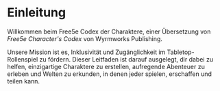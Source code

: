# Einleitung

Willkommen beim Free5e Codex der Charaktere, einer Übersetzung von _Free5e Character's Codex_ von Wyrmworks Publishing.

Unsere Mission ist es, Inklusivität und Zugänglichkeit im Tabletop-Rollenspiel zu fördern.
Dieser Leitfaden ist darauf ausgelegt, dir dabei zu helfen, einzigartige Charaktere zu erstellen, aufregende Abenteuer zu erleben und Welten zu erkunden, in denen jeder spielen, erschaffen und teilen kann.

<!-- TODO Überarbeiten, sobald wir eine Entscheidung zum Gendern getroffen haben -->
